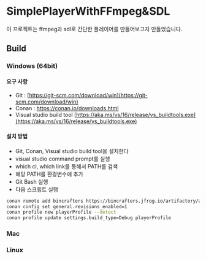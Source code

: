 # SimplePlayerWithFFmpeg&SDL

이 프로젝트는 ffmpeg과 sdl로 간단한 플레이어를 만들어보고자 만들었습니다.

## Build

### Windows (64bit)
#### 요구 사항
- Git : [https://git-scm.com/download/win](https://git-scm.com/download/win)
- Conan : https://conan.io/downloads.html
- Visual studio build tool [https://aka.ms/vs/16/release/vs_buildtools.exe](https://aka.ms/vs/16/release/vs_buildtools.exe)

#### 설치 방법
- Git, Conan, Visual studio build tool을 설치한다
- visual studio command prompt를 실행
- which cl, which link를 통해서 PATH를 검색
- 해당 PATH를 환경변수에 추가
- Git Bash 실행
- 다음 스크립트 실행
```bash
conan remote add bincrafters https://bincrafters.jfrog.io/artifactory/api/conan/public-conan
conan config set general.revisions_enabled=1
conan profile new playerProfile --detect
conan profile update settings.build_type=Debug playerProfile
```

### Mac
### Linux

